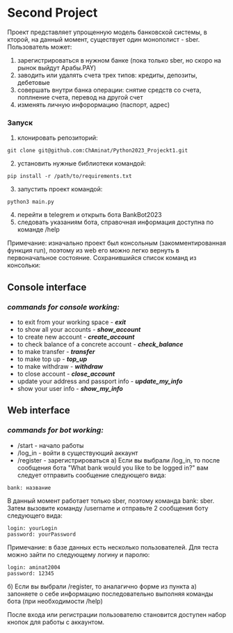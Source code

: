 # __Second Project__
Проект представляет упрощенную модель банковской системы, в кторой, на данный момент, существует один монополист - sber.
Пользователь может:
1) зарегистрироваться в нужном банке (пока только sber, но скоро на рынок выйдут Арабы.PAY)
2) заводить или удалять счета трех типов: кредиты, депозиты, дебетовые
3) совершать внутри банка операции: снятие средств со счета, поплнение счета, перевод на другой счет
4) изменять личную инфорормацию (паспорт, адрес)

### Запуск
1. клонировать репозиторий:
```
git clone git@github.com:ChAminat/Python2023_Projeckt1.git
```
2. установить нужные библиотеки командой:
  ```
  pip install -r /path/to/requirements.txt
  ```
3. запустить проект командой:
 ```
 python3 main.py
 ```
4. перейти в telegrem и открыть бота BankBot2023
5. следовать указаниям бота, справочная информация доступна по команде /help

Примечание: изначально проект был консольным (закомментированная функция run), поэтому из web его можно легко вернуть в 
первоначальное состояние. Сохранившийся список команд из консольки: 
## Console interface
### ___commands for console working:___
- to exit from your working space - ___exit___
- to show all your accounts - ___show_account___
- to create new account - ___create_account___
- to check balance of a concrete account - ___check_balance___
- to make transfer - ___transfer___
- to make top up - ___top_up___
- to make withdraw - ___withdraw___
- to close account - ___close_account___
- update your address and passport info - ___update_my_info___
- show your user info - ___show_my_info___

## Web interface
### ___commands for bot working:___
- /start - начало работы
- /log_in - войти в существующий аккаунт
- /register - зарегистрироваться
a) Если вы выбрали /log_in, то после сообщения бота "What bank would you like to be logged in?" вам следует отправить сообщение следующего вида:
 ```
bank: название
 ```
В данный момент работает только sber, поэтому команда bank: sber. Затем вызовите команду /username и отправьте 2 сообщения боту следующего вида:
 ```
login: yourLogin 
password: yourPassword
 ```
Примечание: в базе данных есть несколько пользователей. Для теста можно зайти по следующему логину и паролю:
 ```
login: aminat2004
password: 12345
 ```
б) Если вы выбрали /register, то аналагично форме из пункта а) запоняете о себе информацию последовательно выполняя команды бота (при необходимости /help)

После входа или регистрации пользователю становится доступен набор кнопок для работы с аккаунтом.
